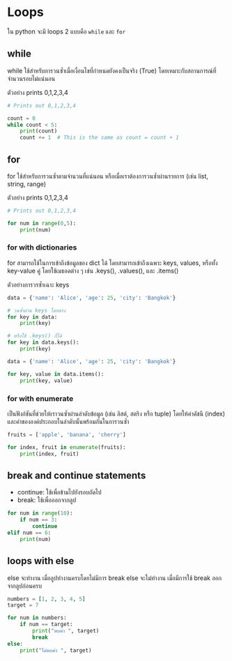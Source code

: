 # Loops


ใน python จะมี loops 2 แบบคือ `while` และ `for`

## while
while ใช้สำหรับการวนซ้ำเมื่อเงื่อนไขที่กำหนดยังคงเป็นจริง (True) โดยเหมาะกับสถานการณ์ที่จำนวนรอบไม่แน่นอน

ตัวอย่าง  prints 0,1,2,3,4


```py linenums="1"
# Prints out 0,1,2,3,4

count = 0
while count < 5:
    print(count)
    count += 1  # This is the same as count = count + 1
```



## for
for ใช้สำหรับการวนซ้ำตามจำนวนที่แน่นอน หรือเมื่อเราต้องการวนซ้ำผ่านรายการ (เช่น list, string, range)

ตัวอย่าง  prints 0,1,2,3,4

```py linenums="1"
# Prints out 0,1,2,3,4

for num in range(0,5):
    print(num)
```


### for with dictionaries
for สามารถใช้ในการเข้าถึงข้อมูลของ dict ได้
โดยสามารถเข้าถึงเฉพาะ keys, values, หรือทั้ง key-value คู่ โดยใช้เมธอดต่าง ๆ เช่น .keys(), .values(), และ .items()

ตัวอย่างการวรซ้ำเฉาะ keys

```py linenums="1"
data = {'name': 'Alice', 'age': 25, 'city': 'Bangkok'}

# วนซ้ำผ่าน keys โดยตรง
for key in data:
    print(key)

# หรือใช้ .keys() ก็ได้
for key in data.keys():
    print(key)
```


```py linenums="1"
data = {'name': 'Alice', 'age': 25, 'city': 'Bangkok'}

for key, value in data.items():
    print(key, value)
```

### for with enumerate
เป็นฟังก์ชันที่ช่วยให้เราวนซ้ำผ่านลำดับข้อมูล (เช่น ลิสต์, สตริง หรือ tuple) โดยให้ค่าดัชนี (index) และค่าขององค์ประกอบในลำดับนั้นพร้อมกันในการวนซ้ำ

```py linenums="1"
fruits = ['apple', 'banana', 'cherry']

for index, fruit in enumerate(fruits):
    print(index, fruit)
```

## break and continue statements
- continue: ใช้เพื่อข้ามไปยังรอบถัดไป
- break: ใช้เพื่อออกจากลูป

```py linenums="1"
for num in range(10):
    if num == 3:
        continue
elif num == 6:
    print(num)

```


## loops with else
else จะทำงาน เมื่อลูปทำงานครบโดยไม่มีการ break
else จะไม่ทำงาน เมื่อมีการใช้ break ออกจากลูปก่อนครบ

```py linenums="1"
numbers = [1, 2, 3, 4, 5]
target = 7

for num in numbers:
    if num == target:
        print("พบค่า ", target)
        break
else:
    print("ไม่พบค่า ", target)
```
